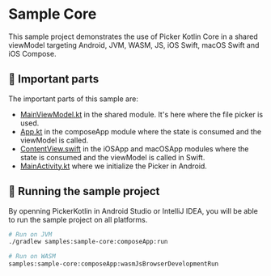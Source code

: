 # Sample Core

This sample project demonstrates the use of Picker Kotlin Core in a shared viewModel targeting Android, JVM, WASM, JS, iOS Swift, macOS Swift and iOS Compose.

## 🌱 Important parts

The important parts of this sample are:

- [MainViewModel.kt](https://github.com/vinceglb/PickerKotlin/blob/main/samples/sample-core/shared/src/commonMain/kotlin/io/github/vinceglb/sample/core/MainViewModel.kt) in the shared module. It's here where the file picker is used.
- [App.kt](https://github.com/vinceglb/PickerKotlin/blob/main/samples/sample-core/composeApp/src/commonMain/kotlin/io/github/vinceglb/sample/core/compose/App.kt) in the composeApp module where the state is consumed and the viewModel is called.
- [ContentView.swift](https://github.com/vinceglb/PickerKotlin/blob/main/samples/sample-core/appleApps/macOSApp/ContentView.swift) in the iOSApp and macOSApp modules where the state is consumed and the viewModel is called in Swift.
- [MainActivity.kt](https://github.com/vinceglb/PickerKotlin/blob/main/samples/sample-core/composeApp/src/androidMain/kotlin/io/github/vinceglb/sample/core/compose/MainActivity.kt) where we initialize the Picker in Android.

## 🚀 Running the sample project

By openning PickerKotlin in Android Studio or IntelliJ IDEA, you will be able to run the sample project on all platforms.

```bash
# Run on JVM
./gradlew samples:sample-core:composeApp:run

# Run on WASM
samples:sample-core:composeApp:wasmJsBrowserDevelopmentRun
```
